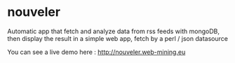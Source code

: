 nouveler
========

Automatic app that fetch and analyze data from rss feeds with mongoDB, then display the result in a simple web app, fetch by a perl / json datasource

You can see a live demo here : http://nouveler.web-mining.eu

